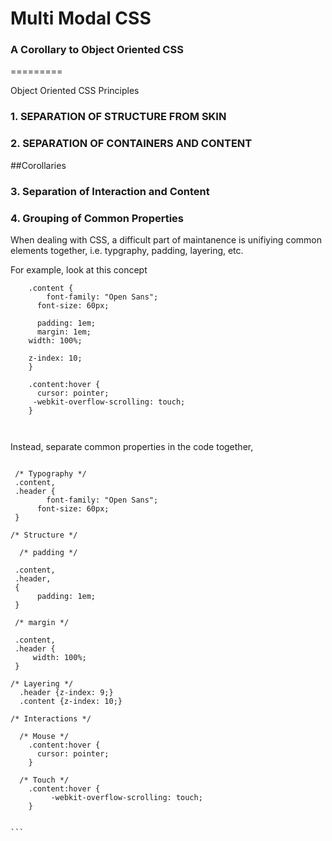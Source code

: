 # Multi Modal CSS 
### A Corollary to Object Oriented CSS
=========

Object Oriented CSS Principles

### 1. SEPARATION OF STRUCTURE FROM SKIN


### 2. SEPARATION OF CONTAINERS AND CONTENT 


##Corollaries

### 3. Separation of Interaction and Content

### 4. Grouping of Common Properties

When dealing with CSS, a difficult part of maintanence is unifiying common elements together, i.e. typgraphy, padding, layering, etc.

For example, look at this concept

````
	.content {
		font-family: "Open Sans";
	  font-size: 60px;
	  
	  padding: 1em;
	  margin: 1em;
    width: 100%;
    
    z-index: 10;
	}
	
	.content:hover {
	  cursor: pointer;
	 -webkit-overflow-scrolling: touch; 
	}
	
	
````

Instead, separate common properties in the code together, 
````

 /* Typography */
 .content,
 .header {
 		font-family: "Open Sans";
	  font-size: 60px;
 }
 
/* Structure */

  /* padding */

 .content,
 .header,
 {
	  padding: 1em;
 }
 
 /* margin */
 
 .content,
 .header {
     width: 100%;
 }
 
/* Layering */ 
  .header {z-index: 9;}
  .content {z-index: 10;}

/* Interactions */

  /* Mouse */
	.content:hover {
	  cursor: pointer;
	}

  /* Touch */
	.content:hover {
	  	 -webkit-overflow-scrolling: touch; 
	}
	
	
```
